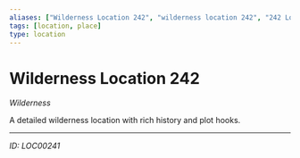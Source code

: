 ```yaml
---
aliases: ["Wilderness Location 242", "wilderness location 242", "242 Location Wilderness"]
tags: [location, place]
type: location
---
```


# Wilderness Location 242

*Wilderness*

A detailed wilderness location with rich history and plot hooks.

---
*ID: LOC00241*
